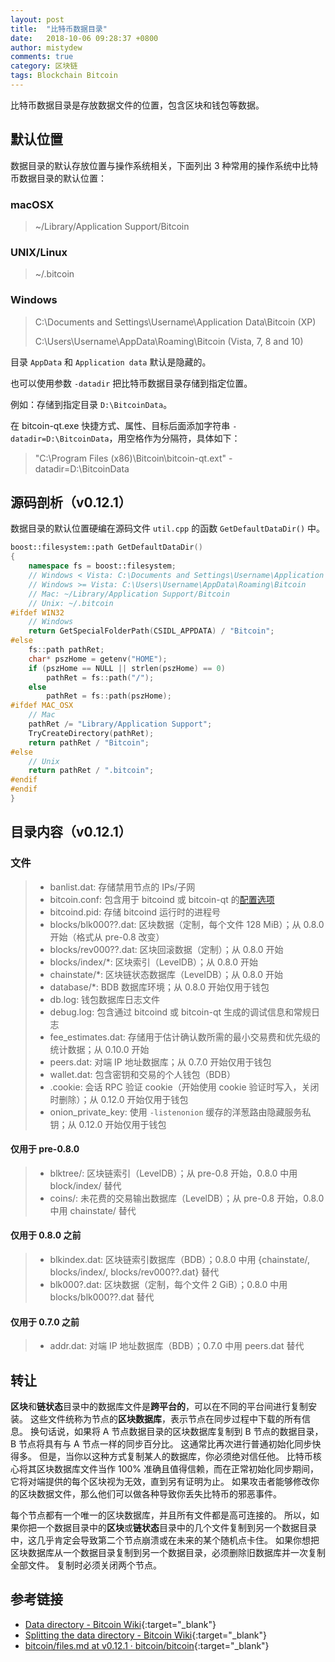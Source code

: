 ```yaml
---
layout: post
title:  "比特币数据目录"
date:   2018-10-06 09:28:37 +0800
author: mistydew
comments: true
category: 区块链
tags: Blockchain Bitcoin
---
```

比特币数据目录是存放数据文件的位置，包含区块和钱包等数据。

## 默认位置

数据目录的默认存放位置与操作系统相关，下面列出 3 种常用的操作系统中比特币数据目录的默认位置：

### macOSX

> ~/Library/Application Support/Bitcoin

### UNIX/Linux

> ~/.bitcoin

### Windows

> C:\Documents and Settings\Username\Application Data\Bitcoin (XP)
> 
> C:\Users\Username\AppData\Roaming\Bitcoin (Vista, 7, 8 and 10)

目录 `AppData` 和 `Application data` 默认是隐藏的。

也可以使用参数 `-datadir` 把比特币数据目录存储到指定位置。

例如：存储到指定目录 `D:\BitcoinData`。

在 bitcoin-qt.exe 快捷方式、属性、目标后面添加字符串 `-datadir=D:\BitcoinData`，用空格作为分隔符，具体如下：

> "C:\Program Files (x86)\Bitcoin\bitcoin-qt.ext" -datadir=D:\BitcoinData

## 源码剖析（v0.12.1）

数据目录的默认位置硬编在源码文件 `util.cpp` 的函数 `GetDefaultDataDir()` 中。

```cpp
boost::filesystem::path GetDefaultDataDir()
{
    namespace fs = boost::filesystem;
    // Windows < Vista: C:\Documents and Settings\Username\Application Data\Bitcoin
    // Windows >= Vista: C:\Users\Username\AppData\Roaming\Bitcoin
    // Mac: ~/Library/Application Support/Bitcoin
    // Unix: ~/.bitcoin
#ifdef WIN32
    // Windows
    return GetSpecialFolderPath(CSIDL_APPDATA) / "Bitcoin";
#else
    fs::path pathRet;
    char* pszHome = getenv("HOME");
    if (pszHome == NULL || strlen(pszHome) == 0)
        pathRet = fs::path("/");
    else
        pathRet = fs::path(pszHome);
#ifdef MAC_OSX
    // Mac
    pathRet /= "Library/Application Support";
    TryCreateDirectory(pathRet);
    return pathRet / "Bitcoin";
#else
    // Unix
    return pathRet / ".bitcoin";
#endif
#endif
}
```

## 目录内容（v0.12.1）

### 文件

> * banlist.dat: 存储禁用节点的 IPs/子网
> * bitcoin.conf: 包含用于 bitcoind 或 bitcoin-qt 的[配置选项](/blog/2018/05/running-bitcoin.html)
> * bitcoind.pid: 存储 bitcoind 运行时的进程号
> * blocks/blk000??.dat: 区块数据（定制，每个文件 128 MiB）；从 0.8.0 开始（格式从 pre-0.8 改变）
> * blocks/rev000??.dat: 区块回滚数据（定制）；从 0.8.0 开始
> * blocks/index/*: 区块索引（LevelDB）；从 0.8.0 开始
> * chainstate/*: 区块链状态数据库（LevelDB）；从 0.8.0 开始
> * database/*: BDB 数据库环境；从 0.8.0 开始仅用于钱包
> * db.log: 钱包数据库日志文件
> * debug.log: 包含通过 bitcoind 或 bitcoin-qt 生成的调试信息和常规日志
> * fee_estimates.dat: 存储用于估计确认数所需的最小交易费和优先级的统计数据；从 0.10.0 开始
> * peers.dat: 对端 IP 地址数据库；从 0.7.0 开始仅用于钱包
> * wallet.dat: 包含密钥和交易的个人钱包（BDB）
> * .cookie: 会话 RPC 验证 cookie（开始使用 cookie 验证时写入，关闭时删除）；从 0.12.0 开始仅用于钱包
> * onion_private_key: 使用 `-listenonion` 缓存的洋葱路由隐藏服务私钥；从 0.12.0 开始仅用于钱包

#### 仅用于 pre-0.8.0

> * blktree/: 区块链索引（LevelDB）；从 pre-0.8 开始，0.8.0 中用 block/index/ 替代
> * coins/: 未花费的交易输出数据库（LevelDB）；从 pre-0.8 开始，0.8.0 中用 chainstate/ 替代

#### 仅用于 0.8.0 之前

> * blkindex.dat: 区块链索引数据库（BDB）；0.8.0 中用 {chainstate/, blocks/index/, blocks/rev000??.dat} 替代
> * blk000?.dat: 区块数据（定制，每个文件 2 GiB）；0.8.0 中用 blocks/blk000??.dat 替代

#### 仅用于 0.7.0 之前

> * addr.dat: 对端 IP 地址数据库（BDB）；0.7.0 中用 peers.dat 替代

## 转让

**区块**和**链状态**目录中的数据库文件是**跨平台的**，可以在不同的平台间进行复制安装。
这些文件统称为节点的**区块数据库**，表示节点在同步过程中下载的所有信息。
换句话说，如果将 A 节点数据目录的区块数据库复制到 B 节点的数据目录，B 节点将具有与 A 节点一样的同步百分比。
这通常比再次进行普通初始化同步快得多。
但是，当你以这种方式复制某人的数据库，你必须绝对信任他。
比特币核心将其区块数据库文件当作 100% 准确且值得信赖，而在正常初始化同步期间，它将对端提供的每个区块视为无效，直到另有证明为止。
如果攻击者能够修改你的区块数据文件，那么他们可以做各种导致你丢失比特币的邪恶事件。

每个节点都有一个唯一的区块数据库，并且所有文件都是高可连接的。
所以，如果你把一个数据目录中的**区块**或**链状态**目录中的几个文件复制到另一个数据目录中，这几乎肯定会导致第二个节点崩溃或在未来的某个随机点卡住。
如果你想把区块数据库从一个数据目录复制到另一个数据目录，必须删除旧数据库并一次复制全部文件。
复制时必须关闭两个节点。

## 参考链接

* [Data directory - Bitcoin Wiki](https://en.bitcoin.it/wiki/Data_directory){:target="_blank"}
* [Splitting the data directory - Bitcoin Wiki](https://en.bitcoin.it/wiki/Splitting_the_data_directory){:target="_blank"}
* [bitcoin/files.md at v0.12.1 · bitcoin/bitcoin](https://github.com/bitcoin/bitcoin/blob/v0.12.1/doc/files.md){:target="_blank"}
